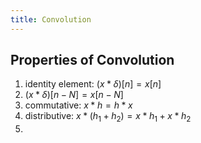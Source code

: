 ```yaml
---
title: Convolution
---
```

## Properties of Convolution

1. identity element: $(x \ast \delta)[n] = x[n]$
2. $(x \ast \delta)[n-N] = x[n-N]$
3. commutative: $x \ast h = h \ast x$
4. distributive: $x\ast (h_1 + h_2) = x \ast h_1 + x \ast h_2$
5. 
